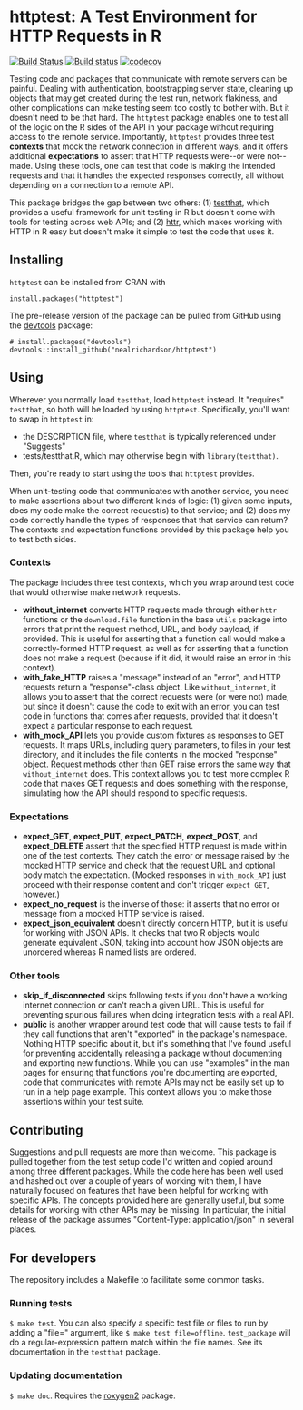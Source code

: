 # httptest: A Test Environment for HTTP Requests in R

[![Build Status](https://travis-ci.org/nealrichardson/httptest.png?branch=master)](https://travis-ci.org/nealrichardson/httptest) [![Build status](https://ci.appveyor.com/api/projects/status/egrw65593iso21cu?svg=true)](https://ci.appveyor.com/project/nealrichardson/httptest) [![codecov](https://codecov.io/gh/nealrichardson/httptest/branch/master/graph/badge.svg)](https://codecov.io/gh/nealrichardson/httptest)

Testing code and packages that communicate with remote servers can be painful. Dealing with authentication, bootstrapping server state, cleaning up objects that may get created during the test run, network flakiness, and other complications can make testing seem too costly to bother with. But it doesn't need to be that hard. The `httptest` package enables one to test all of the logic on the R sides of the API in your package without requiring access to the remote service. Importantly, `httptest` provides three test **contexts** that mock the network connection in different ways, and it offers additional **expectations** to assert that HTTP requests were--or were not--made. Using these tools, one can test that code is making the intended requests and that it handles the expected responses correctly, all without depending on a connection to a remote API.

This package bridges the gap between two others: (1) [testthat](https://github.com/hadley/testthat), which provides a useful framework for unit testing in R but doesn't come with tools for testing across web APIs; and (2) [httr](https://github.com/hadley/httr), which makes working with HTTP in R easy but doesn't make it simple to test the code that uses it.

## Installing

`httptest` can be installed from CRAN with

    install.packages("httptest")

The pre-release version of the package can be pulled from GitHub using the [devtools](https://github.com/hadley/devtools) package:

    # install.packages("devtools")
    devtools::install_github("nealrichardson/httptest")

## Using

Wherever you normally load `testthat`, load `httptest` instead. It "requires" `testthat`, so both will be loaded by using `httptest`. Specifically, you'll want to swap in `httptest` in:

* the DESCRIPTION file, where `testthat` is typically referenced under "Suggests"
* tests/testthat.R, which may otherwise begin with `library(testthat)`.

Then, you're ready to start using the tools that `httptest` provides.

When unit-testing code that communicates with another service, you need to make assertions about two different kinds of logic: (1) given some inputs, does my code make the correct request(s) to that service; and (2) does my code correctly handle the types of responses that that service can return? The contexts and expectation functions provided by this package help you to test both sides.

### Contexts

The package includes three test contexts, which you wrap around test code that would otherwise make network requests.

* **without_internet** converts HTTP requests made through either `httr` functions or the `download.file` function in the base `utils` package into errors that print the request method, URL, and body payload, if provided. This is useful for asserting that a function call would make a correctly-formed HTTP request, as well as for asserting that a function does not make a request (because if it did, it would raise an error in this context).
* **with_fake_HTTP** raises a "message" instead of an "error", and HTTP requests return a "response"-class object. Like `without_internet`, it allows you to assert that the correct requests were (or were not) made, but since it doesn't cause the code to exit with an error, you can test code in functions that comes after requests, provided that it doesn't expect a particular response to each request.
* **with_mock_API** lets you provide custom fixtures as responses to GET requests. It maps URLs, including query parameters, to files in your test directory, and it includes the file contents in the mocked "response" object. Request methods other than GET raise errors the same way that `without_internet` does. This context allows you to test more complex R code that makes GET requests and does something with the response, simulating how the API should respond to specific requests.

### Expectations

* **expect_GET**, **expect_PUT**, **expect_PATCH**, **expect_POST**, and **expect_DELETE** assert that the specified HTTP request is made within one of the test contexts. They catch the error or message raised by the mocked HTTP service and check that the request URL and optional body match the expectation. (Mocked responses in `with_mock_API` just proceed with their response content and don't trigger `expect_GET`, however.)
* **expect_no_request** is the inverse of those: it asserts that no error or message from a mocked HTTP service is raised.
* **expect_json_equivalent** doesn't directly concern HTTP, but it is useful for working with JSON APIs. It checks that two R objects would generate equivalent JSON, taking into account how JSON objects are unordered whereas R named lists are ordered.

### Other tools

* **skip_if_disconnected** skips following tests if you don't have a working internet connection or can't reach a given URL. This is useful for preventing spurious failures when doing integration tests with a real API.
* **public** is another wrapper around test code that will cause tests to fail if they call functions that aren't "exported" in the package's namespace. Nothing HTTP specific about it, but it's something that I've found useful for preventing accidentally releasing a package without documenting and exporting new functions. While you can use "examples" in the man pages for ensuring that functions you're documenting are exported, code that communicates with remote APIs may not be easily set up to run in a help page example. This context allows you to make those assertions within your test suite.

## Contributing

Suggestions and pull requests are more than welcome. This package is pulled together from the test setup code I'd written and copied around among three different packages. While the code here has been well used and hashed out over a couple of years of working with them, I have naturally focused on features that have been helpful for working with specific APIs. The concepts provided here are generally useful, but some details for working with other APIs may be missing. In particular, the initial release of the package assumes "Content-Type: application/json" in several places.

## For developers

The repository includes a Makefile to facilitate some common tasks.

### Running tests

`$ make test`. You can also specify a specific test file or files to run by adding a "file=" argument, like `$ make test file=offline`. `test_package` will do a regular-expression pattern match within the file names. See its documentation in the `testthat` package.

### Updating documentation

`$ make doc`. Requires the [roxygen2](https://github.com/klutometis/roxygen) package.
